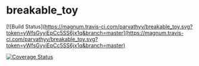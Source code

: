 # breakable_toy
[![Build Status](https://magnum.travis-ci.com/parvathyv/breakable_toy.svg?token=yWfsGyyiEpCc5SS6jx1q&branch=master](https://magnum.travis-ci.com/parvathyv/breakable_toy.svg?token=yWfsGyyiEpCc5SS6jx1q&branch=master)


[![Coverage Status](https://coveralls.io/repos/parvathyv/breakable_toy/badge.png?branch=master)](https://coveralls.io/r/parvathyv/breakable_toy?branch=master)